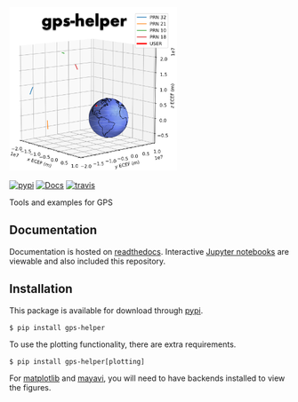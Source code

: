 <!-- # gps_helper -->
<img src="logo_hi.png" width="60%">

[![pypi](https://img.shields.io/pypi/v/gps_helper.svg)](https://pypi.python.org/pypi/gps_helper)
[![Docs](https://readthedocs.org/projects/gps-helper/badge/?version=latest)](http://gps-helper.readthedocs.io/en/latest/?badge=latest)
[![travis](https://travis-ci.org/chiranthsiddappa/gps_helper.svg?branch=master)](https://travis-ci.org/chiranthsiddappa/gps_helper)

Tools and examples for GPS

## Documentation

Documentation is hosted on [readthedocs](https://gps-helper.readthedocs.io). Interactive 
[Jupyter notebooks](https://gps-helper.readthedocs.io/en/latest/nb_examples.html) are viewable and also included this 
repository.

## Installation

This package is available for download through [pypi](https://pypi.org/project/gps-helper/).

```commandline
$ pip install gps-helper
```

To use the plotting functionality, there are extra requirements.

```commandline
$ pip install gps-helper[plotting]
```

For [matplotlib](https://matplotlib.org/users/installing.html) and [mayavi](https://docs.enthought.com/mayavi/mayavi/installation.html), 
you will need to have backends installed to view the figures.